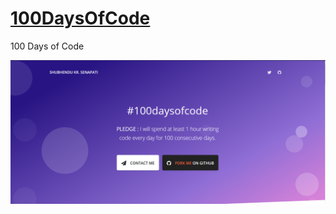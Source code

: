 # [100DaysOfCode](https://sksenapati007.github.io/100DaysOfCode/)

100 Days of Code

<a href="https://sksenapati007.github.io/100DaysOfCode/">

![screenshot](screenshot.png)

</a>
